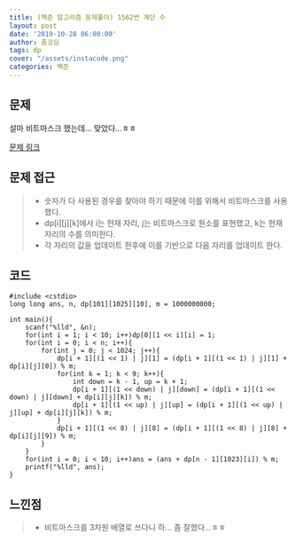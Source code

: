 ```yaml
---
title: (백준 알고리즘 문제풀이) 1562번 계단 수
layout: post
date: '2019-10-28 06:00:00'
author: 줌코딩
tags: dp
cover: "/assets/instacode.png"
categories: 백준
---
```


## 문제

설마 비트마스크 했는데... 맞았다...ㅎㅎ

[문제 링크](https://www.acmicpc.net/problem/1562)

## 문제 접근

>* 숫자가 다 사용된 경우를 찾아야 하기 때문에 이를 위해서 비트마스크를 사용했다.
>* dp[i][j][k]에서 i는 현재 자리, j는 비트마스크로 원소를 표현했고, k는 현재 자리의 수를 의미한다.
>* 각 자리의 값을 업데이트 한후에 이를 기반으로 다음 자리를 업데이트 한다.

## 코드

    #include <cstdio>
    long long ans, n, dp[101][1025][10], m = 1000000000;

    int main(){
        scanf("%lld", &n);
        for(int i = 1; i < 10; i++)dp[0][1 << i][i] = 1;
        for(int i = 0; i < n; i++){
            for(int j = 0; j < 1024; j++){
                dp[i + 1][(1 << 1) | j][1] = (dp[i + 1][(1 << 1) | j][1] + dp[i][j][0]) % m;
                for(int k = 1; k < 9; k++){
                    int down = k - 1, up = k + 1;
                    dp[i + 1][(1 << down) | j][down] = (dp[i + 1][(1 << down) | j][down] + dp[i][j][k]) % m;
                    dp[i + 1][(1 << up) | j][up] = (dp[i + 1][(1 << up) | j][up] + dp[i][j][k]) % m;
                }
                dp[i + 1][(1 << 8) | j][8] = (dp[i + 1][(1 << 8) | j][8] + dp[i][j][9]) % m;
            }
        }
        for(int i = 0; i < 10; i++)ans = (ans + dp[n - 1][1023][i]) % m;
        printf("%lld", ans);  
    }

## 느낀점

>* 비트마스크를 3차원 배열로 쓰다니 하... 좀 잘했다...ㅎㅎ
